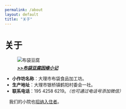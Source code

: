 ```yaml
---
permalink: /about
layout: default
title: "关于"
---
```


# 关于

<figure class="figure">
  <img src="https://gcore.jsdelivr.net/gh/budaipro/assets/img/cover.jpg" alt="布袋豆腐">
  <div style="font-style: italic; font-weight: bold; margin-top: 5px;"><a href="/story">&gt;&gt;布袋豆腐因缘小记</a></div>
</figure>

* <b>小作坊名称</b>：大理市布袋食品加工坊。
* <b>生产地址</b>：大理市银桥镇鹤阳村委会一社。
* <b>联系电话</b>：195 4258 6219。<em>（也可通过电话号添加微信）</em>

<p style="margin: 1em;">我们的小院也<a href="/inn">招纳入住者</a>。</p>
